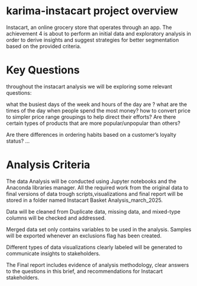 # karima-instacart project overview
Instacart, an online grocery store that operates through an app.
The achievement 4 is about to perform an initial data and exploratory analysis in order
 to derive insights and suggest strategies for better segmentation based on
 the provided criteria.
# Key Questions
throughout the instacart analysis we will be exploring some relevant questions:

 what the busiest days of the week and hours of the
 day are ?
 what are the times of the day when people
 spend the most money?
 how to convert price to simpler price range groupings to help direct their efforts?
 Are there certain types of products that are more popular/unpopular than others? 

  Are there differences in ordering habits based on a customer’s loyalty status?
  ...
  # Analysis Criteria
 The data Analysis will be conducted using Jupyter notebooks and the Anaconda libraries
 manager.
 All the required work from the original data to final versions of data trough scripts,visualizations and final report will be stored in a folder
 named Instacart Basket Analysis_march_2025.
 
 Data will be cleaned from Duplicate data, missing data, and mixed-type columns will
 be checked and addressed.
 
 Merged data set only contains variables to be used in the analysis.
 Samples will be exported whenever an exclusions flag has been created.
 
 Different types of data visualizations clearly labeled will be generated to communicate insights
 to stakeholders.
 
 The Final report includes evidence of analysis methodology, clear answers to the
 questions in this brief, and recommendations for Instacart stakeholders.
 
  

 
